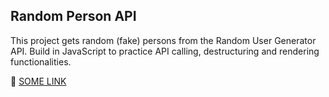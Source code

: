 ## Random Person API

This project gets random (fake) persons from the Random User Generator API. Build in JavaScript to practice API calling, destructuring and rendering functionalities.

🚀 [SOME LINK](https://google.com)
